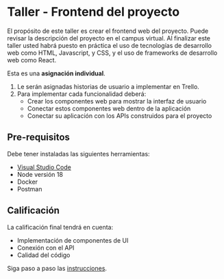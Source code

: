 # Taller - Frontend del proyecto

El propósito de este taller es crear el frontend web del proyecto. Puede revisar la descripción del proyecto en el campus virtual.  Al finalizar este taller usted habrá puesto en práctica el uso de tecnologías de desarrollo web como HTML, Javascript, y CSS, y el uso de frameworks de desarrollo web como React.

Esta es una **asignación individual**.

1. Le serán asignadas historias de usuario a implementar en Trello.
2. Para implementar cada funcionalidad deberá:
   - Crear los componentes web para mostrar la interfaz de usuario
   - Conectar estos componentes web dentro de la aplicación
   - Conectar su aplicación con los APIs construidos para el proyecto

## Pre-requisitos

Debe tener instaladas las siguientes herramientas:

- [Visual Studio Code](https://code.visualstudio.com/)
- Node versión 18
- Docker
- Postman

## Calificación

La calificación final tendrá en cuenta:

- Implementación de componentes de UI
- Conexión con el API
- Calidad del código

Siga paso a paso las [instrucciones](docs/README.md).
